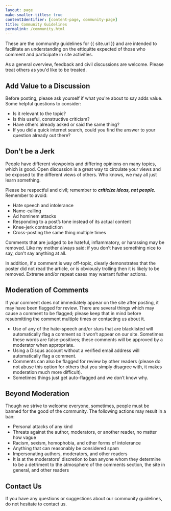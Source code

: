 ```yaml
---
layout: page
make-smaller-titles: true
contentIdentifier: [content-page, community-page]
title: Community Guidelines
permalink: /community.html
---
```

These are the community guidelines for {{ site.url }} and are intended to facilitate an understanding on the ettiquitte expected of those who comment and participate in site activities.  

As a general overview, feedback and civil discussions are welcome.  Please treat others as you'd like to be treated.  

Add Value to a Discussion
------
Before posting, please ask yourself if what you're about to say adds value.  Some helpful questions to consider:
- Is it relevant to the topic?  
- Is this useful, constructive criticism?
- Have others already asked or said the same thing?
- If you did a quick internet search, could you find the answer to your question already out there?

Don't be a Jerk
------
People have different viewpoints and differing opinions on many topics, which is good.  Open discussion is a great way to circulate your views and be exposed to the different views of others.  Who knows, we may all just learn something.  

Please be respectful and civil; remember to **_criticize ideas, not people._**  Remember to avoid:
- Hate speech and intolerance
- Name-calling
- Ad hominem attacks
- Responding to a post’s tone instead of its actual content
- Knee-jerk contradiction
- Cross-posting the same thing multiple times

Comments that are judged to be hateful, inflammatory, or harassing may be removed. Like my mother always said: if you don’t have something nice to say, don't say anything at all.  

In addition, if a comment is way off-topic, clearly demonstrates that the poster did not read the article, or is obviously trolling then it is likely to be removed.  Extreme and/or repeat cases may warrant futher actions.

Moderation of Comments
------
If your comment does not immediately appear on the site after posting, it may have been flagged for review. There are several things which may cause a comment to be flagged; please keep that in mind before resubmitting the comment multiple times or contacting us about it.

- Use of any of the hate-speech and/or slurs that are blacklisted will automatically flag a comment so it won’t appear on our site. Sometimes these words are false-positives; these comments will be approved by a moderator when appropriate.
- Using a Disqus account without a verified email address will automatically flag a comment.
- Comments can also be flagged for review by other readers (please do not abuse this option for others that you simply disagree with, it makes moderation much more difficult).
- Sometimes things just get auto-flagged and we don’t know why.

Beyond Moderation
------
Though we strive to welcome everyone, sometimes, people must be banned for the good of the community.  The following actions may result in a ban:
- Personal attacks of any kind
- Threats against the author, moderators, or another reader, no matter how vague
- Racism, sexism, homophobia, and other forms of intolerance 
- Anything that can reasonably be considered spam
- Impersonating authors, moderators, and other readers
- It is at the moderators' discretion to ban anyone whom they determine to be a detriment to the atmosphere of the comments section, the site in general, and other readers

Contact Us
------
If you have any questions or suggestions about our community guidelines, do not hesitate to contact us.
